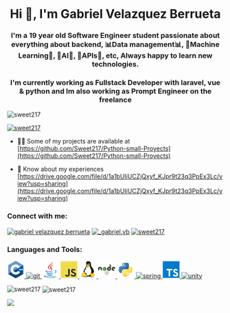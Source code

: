 <h1 align="center">Hi 👋, I'm Gabriel Velazquez Berrueta</h1>
<h3 align="center">I'm a 19 year old Software Engineer student passionate about everything about backend, 📊Data management📊, 🤖Machine Learning🤖, 🧠AI🧠, 🧩APIs🧩, etc, Always happy to learn new technologies.</h3>
<h3 align="center">I'm currently working as Fullstack Developer with laravel, vue & python and Im also working as Prompt Engineer on the freelance</h3>

<p align="left"> <img src="https://komarev.com/ghpvc/?username=sweet217&label=Profile%20views&color=0e75b6&style=flat" alt="sweet217" /> </p>

<p align="left"> <a href="https://github.com/ryo-ma/github-profile-trophy"><img src="https://github-profile-trophy.vercel.app/?username=sweet217" alt="sweet217" /></a> </p>

- 👨‍💻 Some of my projects are available at [https://github.com/Sweet217/Python-small-Proyects](https://github.com/Sweet217/Python-small-Proyects)

- 📄 Know about my experiences [https://drive.google.com/file/d/1a1bUIiUCZjQxyf_KJpr9t23q3PpEx3Lc/view?usp=sharing](https://drive.google.com/file/d/1a1bUIiUCZjQxyf_KJpr9t23q3PpEx3Lc/view?usp=sharing)

<h3 align="left">Connect with me:</h3>
<p align="left">
<a href="https://www.linkedin.com/in/gabriel-velazquez-berrueta-53a3b925a/" target="blank"><img align="center" src="https://raw.githubusercontent.com/rahuldkjain/github-profile-readme-generator/master/src/images/icons/Social/linked-in-alt.svg" alt="gabriel velazquez berrueta" height="30" width="40" /></a>
<a href="https://instagram.com/_gabriel.vb" target="blank"><img align="center" src="https://raw.githubusercontent.com/rahuldkjain/github-profile-readme-generator/master/src/images/icons/Social/instagram.svg" alt="_gabriel.vb" height="30" width="40" /></a>
<a href="https://www.leetcode.com/sweet217" target="blank"><img align="center" src="https://raw.githubusercontent.com/rahuldkjain/github-profile-readme-generator/master/src/images/icons/Social/leet-code.svg" alt="sweet217" height="30" width="40" /></a>
</p>

<h3 align="left">Languages and Tools:</h3>
<p align="left"> <a href="https://www.w3schools.com/cpp/" target="_blank" rel="noreferrer"> <img src="https://raw.githubusercontent.com/devicons/devicon/master/icons/cplusplus/cplusplus-original.svg" alt="cplusplus" width="40" height="40"/> </a> <a href="https://git-scm.com/" target="_blank" rel="noreferrer"> <img src="https://www.vectorlogo.zone/logos/git-scm/git-scm-icon.svg" alt="git" width="40" height="40"/> </a> <a href="https://www.java.com" target="_blank" rel="noreferrer"> <img src="https://raw.githubusercontent.com/devicons/devicon/master/icons/java/java-original.svg" alt="java" width="40" height="40"/> </a> <a href="https://developer.mozilla.org/en-US/docs/Web/JavaScript" target="_blank" rel="noreferrer"> <img src="https://raw.githubusercontent.com/devicons/devicon/master/icons/javascript/javascript-original.svg" alt="javascript" width="40" height="40"/> </a> <a href="https://www.linux.org/" target="_blank" rel="noreferrer"> <img src="https://raw.githubusercontent.com/devicons/devicon/master/icons/linux/linux-original.svg" alt="linux" width="40" height="40"/> </a> <a href="https://nodejs.org" target="_blank" rel="noreferrer"> <img src="https://raw.githubusercontent.com/devicons/devicon/master/icons/nodejs/nodejs-original-wordmark.svg" alt="nodejs" width="40" height="40"/> </a> <a href="https://www.python.org" target="_blank" rel="noreferrer"> <img src="https://raw.githubusercontent.com/devicons/devicon/master/icons/python/python-original.svg" alt="python" width="40" height="40"/> </a> <a href="https://spring.io/" target="_blank" rel="noreferrer"> <img src="https://www.vectorlogo.zone/logos/springio/springio-icon.svg" alt="spring" width="40" height="40"/> </a> <a href="https://www.typescriptlang.org/" target="_blank" rel="noreferrer"> <img src="https://raw.githubusercontent.com/devicons/devicon/master/icons/typescript/typescript-original.svg" alt="typescript" width="40" height="40"/> </a> <a href="https://unity.com/" target="_blank" rel="noreferrer"> <img src="https://www.vectorlogo.zone/logos/unity3d/unity3d-icon.svg" alt="unity" width="40" height="40"/> </a> </p>

<p><img align="left" src="https://github-readme-stats.vercel.app/api/top-langs?username=sweet217&show_icons=true&locale=en&layout=compact" alt="sweet217" /></p>

<p>&nbsp;<img align="center" src="https://github-readme-stats.vercel.app/api?username=sweet217&show_icons=true&locale=en" alt="sweet217" /></p>

![](https://leetcard.jacoblin.cool/Sweet217?theme=light,unicorn)

